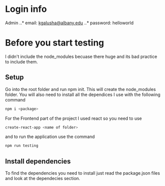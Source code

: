 # Login info
Admin
..* email: kgalusha@albany.edu
..* password: helloworld
# Before you start testing

I didn't include the node_modules becuase there huge and its bad practice to include them.

## Setup
Go into the root folder and run npm init. This will create the node_modules folder. You will also need to install all the dependices I use with the following command

```bash
npm i <package>
```

For the Frontend part of the project I used react so you need to use

```bash
create-react-app <name of folder>
```

and to run the application use the command

```bash
npm run testing

```
## Install dependencies
To find the dependencies you need to install just read the package.json files and look at the dependecies section.
